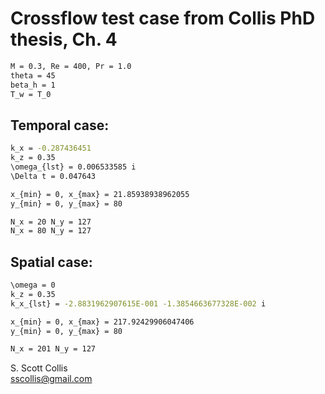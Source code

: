 # Crossflow test case from Collis PhD thesis, Ch. 4

```bash
M = 0.3, Re = 400, Pr = 1.0
theta = 45
beta_h = 1
T_w = T_0 
```

## Temporal case:
```bash
k_x = -0.287436451
k_z = 0.35
\omega_{lst} = 0.006533585 i
\Delta t = 0.047643

x_{min} = 0, x_{max} = 21.85938938962055
y_{min} = 0, y_{max} = 80

N_x = 20 N_y = 127
N_x = 80 N_y = 127
```

## Spatial case:
```bash
\omega = 0
k_z = 0.35
k_x_{lst} = -2.8831962907615E-001 -1.3854663677328E-002 i

x_{min} = 0, x_{max} = 217.92429906047406
y_{min} = 0, y_{max} = 80

N_x = 201 N_y = 127
```

S. Scott Collis\
sscollis@gmail.com

